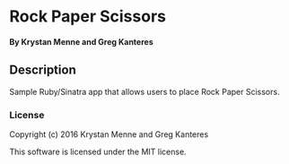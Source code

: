 # Rock Paper Scissors

#### By Krystan Menne and Greg Kanteres

## Description
Sample Ruby/Sinatra app that allows users to place Rock Paper Scissors.

### License

Copyright (c) 2016 Krystan Menne and Greg Kanteres

This software is licensed under the MIT license.
